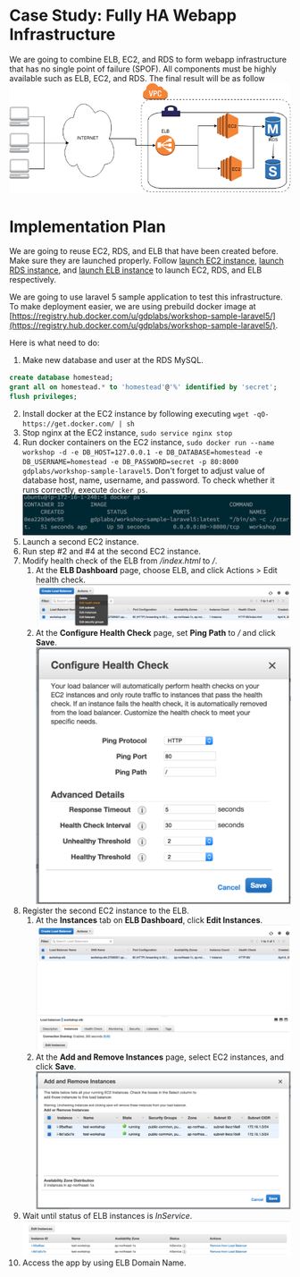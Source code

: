 # Case Study: Fully HA Webapp Infrastructure
We are going to combine ELB, EC2, and RDS to form webapp infrastructure that has no single point of failure (SPOF). All components must be highly available such as ELB, EC2, and RDS. The final result will be as follow ![Architecure](./fully-ha-webapp.png)

# Implementation Plan
We are going to reuse EC2, RDS, and ELB that have been created before. Make sure they are launched properly. Follow [launch EC2 instance](/launch_ec2_instance/README.html#launching-an-ec2-instance), [launch RDS instance](/launch_rds_instance/README.html#launching-an-rds-instance), and [launch ELB instance](//launch_elb_instance/README.html#launching-an-elb-instance) to launch EC2, RDS, and ELB respectively.

We are going to use laravel 5 sample application to test this infrastructure. To make deployment easier, we are using prebuild docker image at [https://registry.hub.docker.com/u/gdplabs/workshop-sample-laravel5/](https://registry.hub.docker.com/u/gdplabs/workshop-sample-laravel5/).

Here is what need to do:
1. Make new database and user at the RDS MySQL.
```SQL
create database homestead;
grant all on homestead.* to 'homestead'@'%' identified by 'secret';
flush privileges;
```
2. Install docker at the EC2 instance by following executing `wget -qO- https://get.docker.com/ | sh`
3. Stop nginx at the EC2 instance, `sudo service nginx stop`
4. Run docker containers on the EC2 instance, `sudo docker run --name workshop -d -e DB_HOST=127.0.0.1 -e DB_DATABASE=homestead -e DB_USERNAME=homestead -e DB_PASSWORD=secret -p 80:8000 gdplabs/workshop-sample-laravel5`. Don't forget to adjust value of database host, name, username, and password. To check whether it runs correctly, execute `docker ps`. ![Docker Status](./docker-status.png)
5. Launch a second EC2 instance.
6. Run step #2 and #4 at the second EC2 instance.
7. Modify health check of the ELB from */index.html* to */*.
    1. At the **ELB Dashboard** page, choose ELB, and click Actions > Edit health check. ![ELB Actions](./elb-actions.png)
    2. At the **Configure Health Check** page, set **Ping Path** to _/_ and click **Save**. ![ELB Configure Health Check](./elb-health-check.png)
8. Register the second EC2 instance to the ELB.
    1. At the **Instances** tab on **ELB Dashboard**, click **Edit Instances**. ![ELB Instances](./elb-instances-tab.png)
    2. At the **Add and Remove Instances** page, select EC2 instances, and click **Save**. ![Add and Remove Instances](./elb-add-remove-instances.png)
9. Wait until status of ELB instances is *InService*. ![ELB Status](./elb-status-inservice.png)
10. Access the app by using ELB Domain Name.
